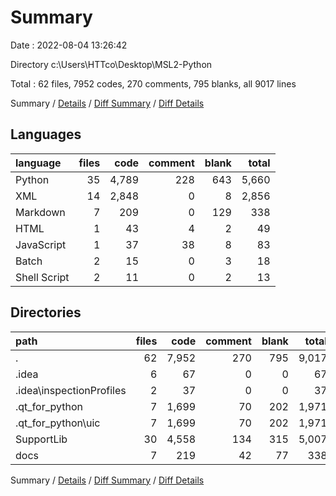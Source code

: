 # Summary

Date : 2022-08-04 13:26:42

Directory c:\\Users\\HTTco\\Desktop\\MSL2-Python

Total : 62 files,  7952 codes, 270 comments, 795 blanks, all 9017 lines

Summary / [Details](details.md) / [Diff Summary](diff.md) / [Diff Details](diff-details.md)

## Languages
| language | files | code | comment | blank | total |
| :--- | ---: | ---: | ---: | ---: | ---: |
| Python | 35 | 4,789 | 228 | 643 | 5,660 |
| XML | 14 | 2,848 | 0 | 8 | 2,856 |
| Markdown | 7 | 209 | 0 | 129 | 338 |
| HTML | 1 | 43 | 4 | 2 | 49 |
| JavaScript | 1 | 37 | 38 | 8 | 83 |
| Batch | 2 | 15 | 0 | 3 | 18 |
| Shell Script | 2 | 11 | 0 | 2 | 13 |

## Directories
| path | files | code | comment | blank | total |
| :--- | ---: | ---: | ---: | ---: | ---: |
| . | 62 | 7,952 | 270 | 795 | 9,017 |
| .idea | 6 | 67 | 0 | 0 | 67 |
| .idea\\inspectionProfiles | 2 | 37 | 0 | 0 | 37 |
| .qt_for_python | 7 | 1,699 | 70 | 202 | 1,971 |
| .qt_for_python\\uic | 7 | 1,699 | 70 | 202 | 1,971 |
| SupportLib | 30 | 4,558 | 134 | 315 | 5,007 |
| docs | 7 | 219 | 42 | 77 | 338 |

Summary / [Details](details.md) / [Diff Summary](diff.md) / [Diff Details](diff-details.md)